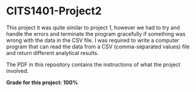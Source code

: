 # CITS1401-Project2

This project it was quite similar to project 1, however we had to try and handle the errors and terminate the program gracefully if something was wrong with the data in the CSV file. I was required to write a computer program that can read the data from a CSV (comma-separated values) file and return different analytical results.

The PDF in this repository contains the instructions of what the project involved.

**Grade for this project: 100%**
